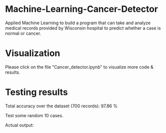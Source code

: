 # Machine-Learning-Cancer-Detector
Applied Machine Learning to build a program that can take and analyze medical records provided by Wisconsin hospital to predict whether a case is normal or cancer.

# Visualization
Please click on the file "Cancer_detector.ipynb" to visualize more code & results.

# Testing results
Total accuracy over the dataset (700 records): 97.86 %

Test some random 10 cases.

Actual output:
